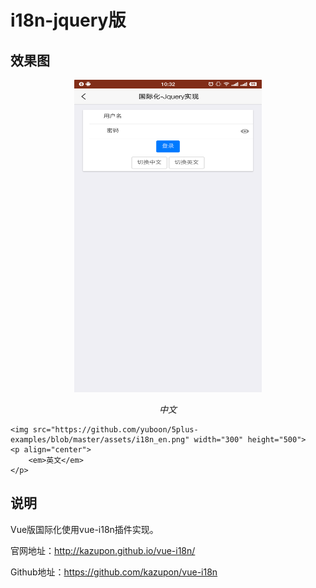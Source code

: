 # i18n-jquery版

## 效果图
<p align="center">
	<img src="https://github.com/yuboon/5plus-examples/blob/master/assets/i18n_zh.png" width="300" height="500">
	<p align="center">
		<em>中文</em>
	</p>
	
	<img src="https://github.com/yuboon/5plus-examples/blob/master/assets/i18n_en.png" width="300" height="500">
	<p align="center">
		<em>英文</em>
	</p>
</p>

## 说明
Vue版国际化使用vue-i18n插件实现。

官网地址：http://kazupon.github.io/vue-i18n/

Github地址：https://github.com/kazupon/vue-i18n